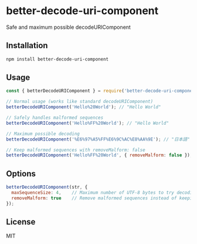# better-decode-uri-component

Safe and maximum possible decodeURIComponent

## Installation

```bash
npm install better-decode-uri-component
```

## Usage

```javascript
const { betterDecodeURIComponent } = require('better-decode-uri-component');

// Normal usage (works like standard decodeURIComponent)
betterDecodeURIComponent('Hello%20World'); // "Hello World"

// Safely handles malformed sequences
betterDecodeURIComponent('Hello%FF%20World'); // "Hello World"

// Maximum possible decoding
betterDecodeURIComponent('%E6%97%A5%FF%E6%9C%AC%E8%AA%9E'); // "日本語"

// Keep malformed sequences with removeMalform: false
betterDecodeURIComponent('Hello%FF%20World', { removeMalform: false }); // "Hello%FF World"
```

## Options

```javascript
betterDecodeURIComponent(str, {
  maxSequenceSize: 4,    // Maximum number of UTF-8 bytes to try decoding at once (default: 4)
  removeMalform: true    // Remove malformed sequences instead of keeping them (default: true)
});
```

## License

MIT
